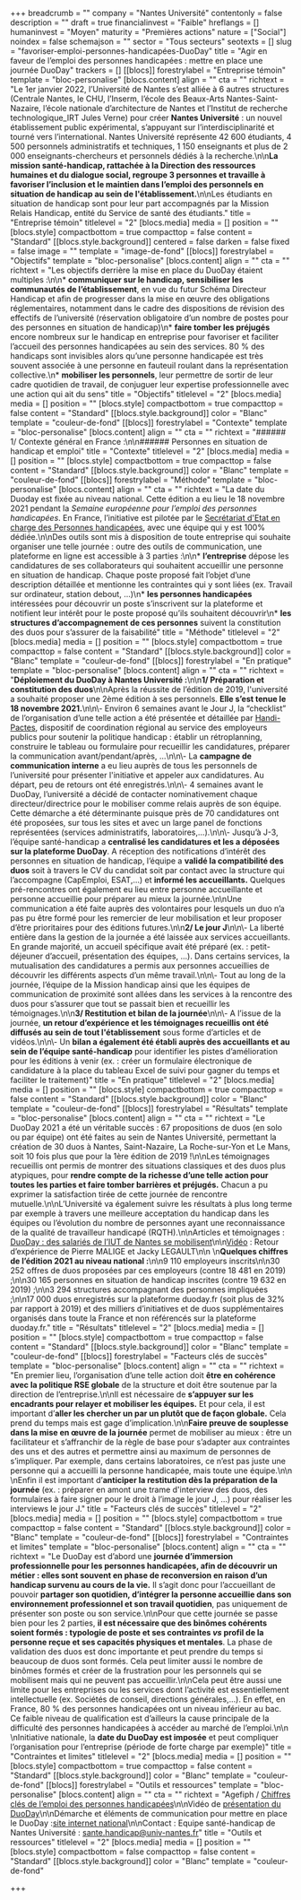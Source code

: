 +++
breadcrumb = ""
company = "Nantes Université"
contentonly = false
description = ""
draft = true
financialinvest = "Faible"
hreflangs = []
humaninvest = "Moyen"
maturity = "Premières actions"
nature = ["Social"]
noindex = false
schemajson = ""
sector = "Tous secteurs"
seotexts = []
slug = "favoriser-emploi-personnes-handicapées-DuoDay"
title = "Agir en faveur de l’emploi des personnes handicapées : mettre en place une journée DuoDay"
trackers = []
[[blocs]]
forestrylabel = "Entreprise témoin"
template = "bloc-personalise"
[blocs.content]
align = ""
cta = ""
richtext = "Le 1er janvier 2022, l’Université de Nantes s’est alliée à 6 autres structures (Centrale Nantes, le CHU, l’Inserm, l’école des Beaux-Arts Nantes-Saint-Nazaire, l’école nationale d’architecture de Nantes et l’Institut de recherche technologique_IRT Jules Verne) pour créer **Nantes Université** : un nouvel établissement public expérimental, s’appuyant sur l’interdisciplinarité et tourné vers l’international. Nantes Université représente 42 600 étudiants, 4 500 personnels administratifs et techniques, 1 150 enseignants et plus de 2 000 enseignants-chercheurs et personnels dédiés à la recherche.\n\n**La mission santé-handicap, rattachée à la Direction des ressources humaines et du dialogue social, regroupe 3 personnes et travaille à favoriser l’inclusion et le maintien dans l’emploi des personnels en situation de handicap au sein de l'établissement.**\n\nLes étudiants en situation de handicap sont pour leur part accompagnés par la Mission Relais Handicap, entité du Service de santé des étudiants."
title = "Entreprise témoin"
titlelevel = "2"
[blocs.media]
media = []
position = ""
[blocs.style]
compactbottom = true
compacttop = false
content = "Standard"
[[blocs.style.background]]
centered = false
darken = false
fixed = false
image = ""
template = "image-de-fond"
[[blocs]]
forestrylabel = "Objectifs"
template = "bloc-personalise"
[blocs.content]
align = ""
cta = ""
richtext = "Les objectifs derrière la mise en place du DuoDay étaient multiples :\n\n* **communiquer sur le handicap, sensibiliser les communautés de l’établissement**, en vue du futur Schéma Directeur Handicap et afin de progresser dans la mise en œuvre des obligations réglementaires, notamment dans le cadre des dispositions de révision des effectifs de l’université (réservation obligatoire d’un nombre de postes pour des personnes en situation de handicap)\n* **faire tomber les préjugés** encore nombreux sur le handicap en entreprise pour favoriser et faciliter l’accueil des personnes handicapées au sein des services. 80 % des handicaps sont invisibles alors qu’une personne handicapée est très souvent associée à une personne en fauteuil roulant dans la représentation collective.\n* **mobiliser les personnels**, leur permettre de sortir de leur cadre quotidien de travail, de conjuguer leur expertise professionnelle avec une action qui ait du sens"
title = "Objectifs"
titlelevel = "2"
[blocs.media]
media = []
position = ""
[blocs.style]
compactbottom = true
compacttop = false
content = "Standard"
[[blocs.style.background]]
color = "Blanc"
template = "couleur-de-fond"
[[blocs]]
forestrylabel = "Contexte"
template = "bloc-personalise"
[blocs.content]
align = ""
cta = ""
richtext = "###### 1/ Contexte général en France :\n\n###### Personnes en situation de handicap et emploi"
title = "Contexte"
titlelevel = "2"
[blocs.media]
media = []
position = ""
[blocs.style]
compactbottom = true
compacttop = false
content = "Standard"
[[blocs.style.background]]
color = "Blanc"
template = "couleur-de-fond"
[[blocs]]
forestrylabel = "Méthode"
template = "bloc-personalise"
[blocs.content]
align = ""
cta = ""
richtext = "La date du Duoday est fixée au niveau national. Cette édition a eu lieu le 18 novembre 2021 pendant la _Semaine européenne pour l’emploi des personnes handicapées_. En France, l’initiative est pilotée par le [Secrétariat d'Etat en charge des Personnes handicapées](https://handicap.gouv.fr/grands-dossiers/duoday-un-duo-dans-le-monde-du-travail/), avec une équipe qui y est 100% dédiée.\n\nDes outils sont mis à disposition de toute entreprise qui souhaite organiser une telle journée : outre des outils de communication, une plateforme en ligne est accessible à 3 parties :\n\n* **l’entreprise** dépose les candidatures de ses collaborateurs qui souhaitent accueillir une personne en situation de handicap. Chaque poste proposé fait l’objet d’une description détaillée et mentionne les contraintes qui y sont liées (ex. Travail sur ordinateur, station debout, ...)\n* **les personnes handicapées** intéressées pour découvrir un poste s’inscrivent sur la plateforme et notifient leur intérêt pour le poste proposé qu’ils souhaitent découvrir\n* **les structures d’accompagnement de ces personnes** suivent la constitution des duos pour s’assurer de la faisabilité"
title = "Méthode"
titlelevel = "2"
[blocs.media]
media = []
position = ""
[blocs.style]
compactbottom = true
compacttop = false
content = "Standard"
[[blocs.style.background]]
color = "Blanc"
template = "couleur-de-fond"
[[blocs]]
forestrylabel = "En pratique"
template = "bloc-personalise"
[blocs.content]
align = ""
cta = ""
richtext = "**Déploiement du DuoDay à Nantes Université :**\n\n**1/ Préparation et constitution des duos**\n\nAprès la réussite de l’édition de 2019, l'université a souhaité proposer une 2ème édition à ses personnels. **Elle s’est tenue le 18 novembre 2021.**\n\n\\- Environ 6 semaines avant le Jour J, la “checklist” de l’organisation d’une telle action a été présentée et détaillée par [Handi-Pactes](https://www.handipactes-grandouest.fr/le-handi-pacte-en-regions/pays-de-la-loire/), dispositif de coordination régional au service des employeurs publics pour soutenir la politique handicap : établir un rétroplanning, construire le tableau ou formulaire pour recueillir les candidatures, préparer la communication avant/pendant/après, ...\n\n\\- La **campagne de communication interne** a eu lieu auprès de tous les personnels de l’université pour présenter l'initiative et appeler aux candidatures. Au départ, peu de retours ont été enregistrés.\n\n\\- 4 semaines avant le DuoDay, l’université a décidé de contacter nominativement chaque directeur/directrice pour le mobiliser comme relais auprès de son équipe. Cette démarche a été déterminante puisque près de 70 candidatures ont été proposées, sur tous les sites et avec un large panel de fonctions représentées (services administratifs, laboratoires,...).\n\n\\- Jusqu’à J-3, l’équipe santé-handicap a **centralisé les candidatures et les a déposées sur la plateforme DuoDay**. A réception des notifications d’intérêt des personnes en situation de handicap, l’équipe a **validé la compatibilité des duos** soit à travers le CV du candidat soit par contact avec la structure qui l’accompagne (CapEmploi, ESAT,...) et **informé les accueillants.** Quelques pré-rencontres ont également eu lieu entre personne accueillante et personne accueillie pour préparer au mieux la journée.\n\nUne communication a été faite auprès des volontaires pour lesquels un duo n’a pas pu être formé pour les remercier de leur mobilisation et leur proposer d’être prioritaires pour des éditions futures.\n\n**2/ Le jour J**\n\n\\- La liberté entière dans la gestion de la journée a été laissée aux services accueillants. En grande majorité, un accueil spécifique avait été préparé (ex. : petit-déjeuner d’accueil, présentation des équipes, ...). Dans certains services, la mutualisation des candidatures a permis aux personnes accueillies de découvrir les différents aspects d’un même travail.\n\n\\- Tout au long de la journée, l’équipe de la Mission handicap ainsi que les équipes de communication de proximité sont allées dans les services à la rencontre des duos pour s’assurer que tout se passait bien et recueillir les témoignages.\n\n**3/ Restitution et bilan de la journée**\n\n\\- A l’issue de la journée, **un retour d’expérience et les témoignages recueillis ont été diffusés au sein de tout l'établissement** sous forme d’articles et de vidéos.\n\n\\- Un **bilan a également été établi auprès des accueillants et au sein de l’équipe santé-handicap** pour identifier les pistes d’amélioration pour les éditions à venir (ex. : créer un formulaire électronique de candidature à la place du tableau Excel de suivi pour gagner du temps et faciliter le traitement)"
title = "En pratique"
titlelevel = "2"
[blocs.media]
media = []
position = ""
[blocs.style]
compactbottom = true
compacttop = false
content = "Standard"
[[blocs.style.background]]
color = "Blanc"
template = "couleur-de-fond"
[[blocs]]
forestrylabel = "Résultats"
template = "bloc-personalise"
[blocs.content]
align = ""
cta = ""
richtext = "Le DuoDay 2021 a été un véritable succès : 67 propositions de duos (en solo ou par équipe) ont été faites au sein de Nantes Université, permettant la création de 30 duos à Nantes, Saint-Nazaire, La Roche-sur-Yon et Le Mans, soit 10 fois plus que pour la 1ère édition de 2019 !\n\nLes témoignages recueillis ont permis de montrer des situations classiques et des duos plus atypiques, pour **rendre compte de la richesse d’une telle action pour toutes les parties et faire tomber barrières et préjugés.** Chacun a pu exprimer la satisfaction tirée de cette journée de rencontre mutuelle.\n\nL’Université va également suivre les résultats à plus long terme par exemple à travers une meilleure acceptation du handicap dans les équipes ou l’évolution du nombre de personnes ayant une reconnaissance de la qualité de travailleur handicapé (RQTH).\n\nArticles et témoignages : [DuoDay : des salariés de l’IUT de Nantes se mobilisent](https://iutnantes.univ-nantes.fr/accueil/duoday-des-salaries-de-liut-de-nantes-se-mobilisent)\n\n[Vidéo](https://www.youtube.com/watch?v=nYD0S9aRQOE) : Retour d’expérience de Pierre MALIGE et Jacky LEGAULT\n\n  \n**Quelques chiffres de l’édition 2021 au niveau national :**\n\n9 110 employeurs inscrits\n\n30 252 offres de duos proposées par ces employeurs (contre 18 481 en 2019) ;\n\n30 165 personnes en situation de handicap inscrites (contre 19 632 en 2019) ;\n\n3 294 structures accompagnant des personnes impliquées ;\n\n17 000 duos enregistrés sur la plateforme duoday.fr (soit plus de 32% par rapport à 2019) et des milliers d’initiatives et de duos supplémentaires organisés dans toute la France et non référencés sur la plateforme duoday.fr."
title = "Résultats"
titlelevel = "2"
[blocs.media]
media = []
position = ""
[blocs.style]
compactbottom = true
compacttop = false
content = "Standard"
[[blocs.style.background]]
color = "Blanc"
template = "couleur-de-fond"
[[blocs]]
forestrylabel = "Facteurs clés de succès"
template = "bloc-personalise"
[blocs.content]
align = ""
cta = ""
richtext = "En premier lieu, l’organisation d’une telle action doit **être en cohérence avec la politique RSE globale** de la structure et doit être soutenue par la direction de l’entreprise.\n\nIl est nécessaire de **s’appuyer sur les encadrants pour relayer et mobiliser les équipes.** Et pour cela, il est important d’**aller les chercher un par un plutôt que de façon globale.** Cela prend du temps mais est gage d’implication.\n\n**Faire preuve de souplesse dans la mise en œuvre de la journée** permet de mobiliser au mieux : être un facilitateur et s’affranchir de la règle de base pour s’adapter aux contraintes des uns et des autres et permettre ainsi au maximum de personnes de s’impliquer. Par exemple, dans certains laboratoires, ce n’est pas juste une personne qui a accueilli la personne handicapée, mais toute une équipe.\n\n  \nEnfin il est important d’**anticiper la restitution dès la préparation de la journée** (ex. : préparer en amont une trame d'interview des duos, des formulaires à faire signer pour le droit à l’image le jour J, ...) pour réaliser les interviews le jour J."
title = "Facteurs clés de succès"
titlelevel = "2"
[blocs.media]
media = []
position = ""
[blocs.style]
compactbottom = true
compacttop = false
content = "Standard"
[[blocs.style.background]]
color = "Blanc"
template = "couleur-de-fond"
[[blocs]]
forestrylabel = "Contraintes et limites"
template = "bloc-personalise"
[blocs.content]
align = ""
cta = ""
richtext = "Le DuoDay est d’abord une **journée d’immersion professionnelle pour les personnes handicapées, afin de découvrir un métier : elles sont souvent en phase de reconversion en raison d’un handicap survenu au cours de la vie.** Il s’agit donc pour l’accueillant de pouvoir **partager son quotidien, d’intégrer la personne accueillie dans son environnement professionnel et son travail quotidien**, pas uniquement de présenter son poste ou son service.\n\nPour que cette journée se passe bien pour les 2 parties, **il est nécessaire que des binômes cohérents soient formés : typologie de poste et ses contraintes _vs_ profil de la personne reçue et ses capacités physiques et mentales**. La phase de validation des duos est donc importante et peut prendre du temps si beaucoup de duos sont formés. Cela peut limiter aussi le nombre de binômes formés et créer de la frustration pour les personnels qui se mobilisent mais qui ne peuvent pas accueillir.\n\nCela peut être aussi une limite pour les entreprises ou les services dont l’activité est essentiellement intellectuelle (ex. Sociétés de conseil, directions générales,...). En effet, en France, 80 % des personnes handicapées ont un niveau inférieur au bac. Ce faible niveau de qualification est d’ailleurs la cause principale de la difficulté des personnes handicapées à accéder au marché de l’emploi.\n\n  \nInitiative nationale, la **date du DuoDay est imposée** et peut compliquer l’organisation pour l’entreprise (période de forte charge par exemple)"
title = "Contraintes et limites"
titlelevel = "2"
[blocs.media]
media = []
position = ""
[blocs.style]
compactbottom = true
compacttop = false
content = "Standard"
[[blocs.style.background]]
color = "Blanc"
template = "couleur-de-fond"
[[blocs]]
forestrylabel = "Outils et ressources"
template = "bloc-personalise"
[blocs.content]
align = ""
cta = ""
richtext = "Agefiph / [Chiffres clés de l’emploi des personnes handicapées](https://www.agefiph.fr/sites/default/files/medias/fichiers/2019-09/CHIFFRE-CLES-2018-AGEFIPH-WEB.pdf)\n\nVidéo de [présentation du DuoDay](https://duoday.fr)\n\nDémarche et éléments de communication pour mettre en place le DuoDay :[site internet national](https://duoday.fr/2-duoday-on-vous-explique-tout.htm)\n\nContact : Equipe santé-handicap de Nantes Université : sante.handicap@univ-nantes.fr"
title = "Outils et ressources"
titlelevel = "2"
[blocs.media]
media = []
position = ""
[blocs.style]
compactbottom = false
compacttop = false
content = "Standard"
[[blocs.style.background]]
color = "Blanc"
template = "couleur-de-fond"

+++
